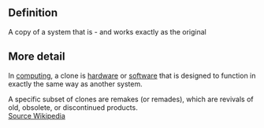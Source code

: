 ## Definition
A copy of a system that is - and works exactly as the original

## More detail
In [computing](https://en.wikipedia.org/wiki/Computing), a clone is [hardware](https://en.wikipedia.org/wiki/Computer_hardware) or [software](https://en.wikipedia.org/wiki/Software) that is designed to function in exactly the same way as another system.

A specific subset of clones are remakes (or remades), which are revivals of old, obsolete, or discontinued products.\
[Source Wikipedia](https://en.wikipedia.org/wiki/Clone_(computing))